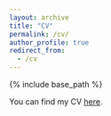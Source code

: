 ```yaml
---
layout: archive
title: "CV"
permalink: /cv/
author_profile: true
redirect_from:
  - /cv
---
```


{% include base_path %}

You can find my CV [here](http://sohamdtiwari.com/files/cv.pdf).